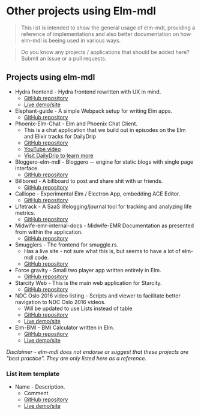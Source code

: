 # Other projects using Elm-mdl

> This list is intended to show the general usage of elm-mdl, providing a reference of implementations and also better documentation on how elm-mdl is beeing used in various ways.

> Do you know any projects / applications that should be added here? Submit an issue or a pull requests.

## Projects using elm-mdl

* Hydra frontend - Hydra frontend rewritten with UX in mind.
  * [GitHub repository](https://github.com/domenkozar/hydra-frontend)
  * [Live demo/site](http://hydra-frontend.domenkozar.com/)
* Elephant-guide - A simple Webpack setup for writing Elm apps.
  * [GitHub repository](https://github.com/IwalkAlone/elephant-guide)
* Phoenix-Elm-Chat - Elm and Phoenix Chat Client.
  * This is a chat application that we build out in episodes on the Elm and Elixir tracks for DailyDrip
  * [GitHub repository](https://github.com/knewter/phoenix-elm-chat)
  * [YouTube video](https://www.youtube.com/watch?v=PrUum0BDClE&feature=youtu.be)
  * [Visit DailyDrip to learn more](https://www.dailydrip.com/)
* Bloggero-elm-mdl - Bloggero -- engine for static blogs with single page interface.
  * [GitHub repository](https://github.com/easimonenko/bloggero-elm-mdl)
* Billbored - A billboard to post and share shit with ur friends.
  * [GitHub repository](https://github.com/puhrez/billbored)
* Calliope - Experimental Elm / Electron App, embedding ACE Editor.
  * [GitHub repository](https://github.com/RobertWalter83/calliope)
* Lifetrack - A SaaS lifelogging/journal tool for tracking and analyzing life metrics.
  * [GitHub repository](https://github.com/demsullivan/lifetrack)
* Midwife-emr-internal-docs - Midwife-EMR Documentation as presented from within the application.
  * [GitHub repository](https://github.com/kbsymanz/midwife-emr-internal-docs)
* Smugglers - The frontend for smuggle.rs.
  * Has a live site - not sure what this is, but seems to have a lot of elm-mdl code.
  * [GitHub repository](https://github.com/dgonyeo/smugglers)
* Force gravity - Small two player app written entirely in Elm.
  * [GitHub repository](https://github.com/stanton-gary/gravity)
* Starcity Web - This is the main web application for Starcity.
  * [GitHub repository](https://github.com/starcity-properties/starcity-web)
* NDC Oslo 2016 video listing - Scripts and viewer to facilitate better navigation to NDC Oslo 2016 videos.
  * Will be updated to use Lists instead of table
  * [GitHub repository](https://github.com/hakonrossebo/ndc-oslo2016-video-listing)
  * [Live demo/site](https://hakonrossebo.github.io/ndc-oslo2016-video-listing/)
* Elm-BMI - BMI Calculator written in Elm.
  * [GitHub repository](https://github.com/uehaj/elm-bmi)
  * [Live demo/site](https://uehaj.github.io/elm-bmi/)







*Disclaimer - elm-mdl does not endorse or suggest that these projects are "best practice". They are only listed here as a reference.*

### List item template
* Name - Description.
  * Comment
  * [GitHub repository](link)
  * [Live demo/site](link)


